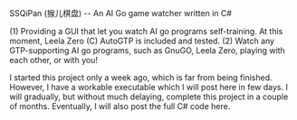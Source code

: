 SSQiPan (猴儿棋盘) -- An AI Go game watcher written in C#

(1) Providing a GUI that let you watch AI go programs self-training. At this moment, Leela Zero (C) AutoGTP is included and tested. 
(2) Watch any GTP-supporting AI go programs, such as GnuGO, Leela Zero, playing with each other, or with you!

I started this project only a week ago, which is far from being finished. However, I have a workable executable which I will post here in few days. I will gradually, but without much delaying, complete this project in a couple of months. Eventually, I will also post the full C# code here.
